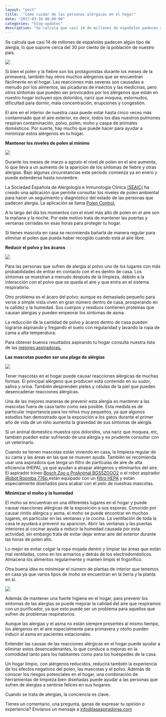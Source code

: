 ```yaml
---
layout: "post"
title:  "Cómo cuidar de las personas alérgicas en el hogar"
date: "2017-03-10 08:00:00"
categories: "blog-updates"
description: "Se calcula que casi 14 de millones de españoles padecen algún tipo de alergia, lo que supone cerca del 30 por ciento de la población de nuestro país."
---
```


Se calcula que casi 14 de millones de españoles padecen algún tipo de alergia, lo que supone cerca del 30 por ciento de la población de nuestro país.

![](https://s3-us-west-2.amazonaws.com/notion-static/f6577a9ab1db4851bdfd64acd9f68064/allergy-1738191_640.jpg)

Si bien el polen y la fiebre son los protagonistas durante los meses de la primavera, también hay otros muchos alérgenos que se encuentran fácilmente en el hogar.
Las reacciones más severas son causadas a menudo por los alimentos, las picaduras de insectos y las medicinas, pero otros síntomas que pueden ser provocados por los alérgenos que están en nuestro hogar incluyen ojos doloridos, nariz que moquea, estornudos, dificultad para dormir, mala concentración, erupciones y congestión.

El aire en el interior de nuestra casa puede estar hasta cinco veces más contaminado que el aire exterior, es decir, todos los días nuestros pulmones respiran contaminación, polvo, polen, moho y caspa de animales domésticos. Por suerte, hay mucho que puede hacer para ayudar a minimizar estos alérgenos en tu hogar.											

 **Mantener los niveles de polen al mínimo**

![](https://s3-us-west-2.amazonaws.com/notion-static/da6173b1617a4908b204d1c56812659b/dandelion-761104_640.jpg)

Durante los meses de marzo a agosto el nivel de polen en el aire aumenta, lo que lleva a un aumento de la aparicion de los síntomas de fiebre y otras alergias. Bajo algunas circunstancias este período comienza ya en enero y puede extenderse hasta noviembre.

La Sociedad Española de Alergología e Inmunología Clínica [(SEAIC)](http://www.seaic.org/) ha creado una aplicación que permite consultar los niveles de polen ambiental para hacer un seguimiento y diagnóstico del estado de las personas que padecen alergia. La aplicación se llama [Polen Control.](http://www.polencontrol.com/) 	

A lo largo del día los momentos con el nivel más alto de polen en el aire son la mañana y la noche. Por este motivo trata de mantener las puertas y ventanas cerradas en esas horas para proteger tu hogar.

Si tienes mascota en casa se recomienda bañarla de manera regular para eliminar el polen que pueda haber recogido cuando está al aire libre. 					

 **Reducir el polvo y los ácaros** 							

![](https://s3-us-west-2.amazonaws.com/notion-static/b739f6a7fdba43769e52a0e0c880aa79/yellow-mite-847862_640.jpg)

Para las personas que sufren de alergia al polvo uno de los lugares con más probabilidades de entrar en contacto con él es dentro de casa. Los síntomas se muestran a menudo después de la limpieza, debido a la interacción con el polvo que se queda el aire y que entra en el sistema respiratorio.											

Otro problema es el ácaro del polvo: aunque es demasiado pequeño para verse a simple vista viven en gran número dentro de casa, prosperando en la calidez y la humedad. Sus cuerpos y residuos contienen proteínas que causan alergias y pueden empeorar los síntomas de asma.												

La reducción de la cantidad de polvo y ácaros dentro de casa pueden lograrse aspirando y fregando el suelo con regularidad y lavando la ropa de cama a alta temperatura.

Para obtener buenos resultados aspirando tu hogar consulta nuestra lista de las [ mejores aspiradoras.](http://www.lasaspiradoras.com/)

 **Las mascotas pueden ser una plaga de alérgias**

![](https://s3-us-west-2.amazonaws.com/notion-static/0c41644367094c7a83adcb7ad59d2a1c/cat-and-dog-775116_640.jpg)

Tener mascotas en el hogar puede causar reacciones alérgicas de muchas formas. El principal alérgeno que producen está contenido en su sudor, saliva y orina. También desprenden pieles y células de la piel que pueden desencadenar reacciones alérgicas. 			

Una de las mejores maneras de prevenir esta alergia es mantener a las mascotas fuera de casa tanto como sea posible. Esta medida es de particular importancia para los niños muy pequeños, ya que algunos estudios han demostrado que la exposición a los gatos durante el primer año de vida de un niño aumenta la gravedad de sus síntomas de alergia. 					 

Si un animal doméstico muestra ojos doloridos, una nariz que moquea, etc, también pueden estar sufriendo de una alergia y es prudente consultar con un veterinario.				

Cuando se tienen mascotas están viviendo en casa, la limpieza regular de su cama y las áreas en las que se mueven ayuda. También se recomienda usar una aspiradora que tenga un filtro de partículas de aire de alta eficiencia (HEPA), ya que ayudan a atrapar alérgenos y eliminarlos del aire. El aspirador trineo [Bosch Zoo o ProAnimal BGS5ZOOO2](http://www.lasaspiradoras.com/test-bosch-Zoo-o-ProAnimal-BGS5ZOOO2/) o el robot aspirador [iRobot Roomba 776p ](http://www.lasaspiradoras.com/test-iRobot-roomba-776p/) están equipado con un [filtro HEPA](https://es.wikipedia.org/wiki/HEPA) y están especialmente diseñados para acabar con el pelo de nuestras mascotas.

 **Minimizar el moho y la humedad** 					

El moho se encuentran en una diferentes lugares en el hogar y puede causar reacciones alérgicas de la exposición a sus esporas. Conocido por causar rinitis alérgica y asma, el moho se puede encontrar en muchos lugares, en particular en las ventanas y la cocina. La ventilación de toda la casa te ayudará a prevenir su aparicion.
Abrir las ventanas y las puertas interiores al cocinar ayuda a reducir la humedad causada por esta actividad, sin embargo trata de evitar dejar entrar aire del exterior durante las horas de polen alto.

Lo mejor es evitar colgar la ropa mojada dentro y limpiar las áreas que están mal ventiladas, como en los armarios y detrás de los electrodomésticos. Almacena los alimentos regularmente y manten limpio el frigorífico.												

Otra buena idea es minimizar el número de plantas de interior que tenemos en casa ya que varios tipos de moho se encuentran en la tierra y la planta en sí.						

![](https://s3-us-west-2.amazonaws.com/notion-static/ef49ddbe5424490ba9c186f9d1a90f33/plant-791052_640.jpg)

Además de mantener una fuerte higiene en el hogar, para prevenir los síntomas de las alergias se puede mejorar la calidad del aire que respiramos con un purificador, ya que esto puede ser un problema para aquellos que sufren de problemas respiratorios.

Aunque las alergias y el asma no están siempre presentes al mismo tiempo, los alérgenos en el aire especialmente para primavera y otoño pueden inducir al asma en pacientes estacionales.					

Entender las causas de las reacciones alérgicas en el hogar puede ayudar a eliminar estos desencadenantes, lo que conduce a mejoras en la comodidad tanto para los habitantes como para los huéspedes de la casa.

Un hogar limpio, con alérgenos reducidos, reducirá también la experiencia de los efectos negativos del polen, las mascotas y el polvo. Además de conocer los riesgos potenciales en el hogar, una combinación de herramientas de limpieza bien diseñadas puede ayudar a las personas que sufren de alergias a sentirse felices en sus hogares.

Cuando se trata de alergias, la conciencia es clave.

Tienes un comentario, una pregunta, ganas de expresar tu opinión o experiencia? Envíanos un mensaje a info@lasaspiradoras.com
